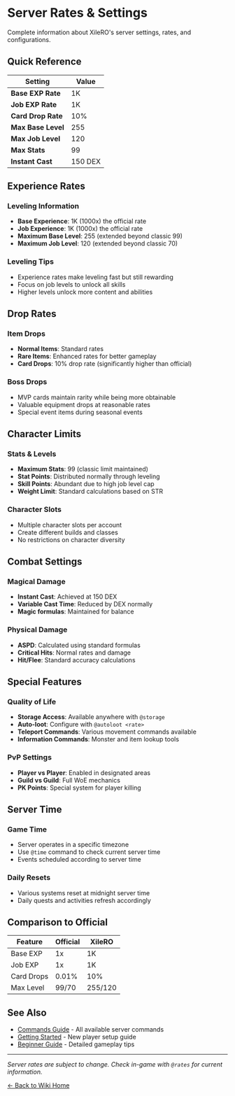 # Server Rates & Settings

Complete information about XileRO's server settings, rates, and configurations.

## Quick Reference

| Setting | Value |
|---------|-------|
| **Base EXP Rate** | 1K |
| **Job EXP Rate** | 1K |
| **Card Drop Rate** | 10% |
| **Max Base Level** | 255 |
| **Max Job Level** | 120 |
| **Max Stats** | 99 |
| **Instant Cast** | 150 DEX |

## Experience Rates

### Leveling Information
- **Base Experience**: 1K (1000x) the official rate
- **Job Experience**: 1K (1000x) the official rate
- **Maximum Base Level**: 255 (extended beyond classic 99)
- **Maximum Job Level**: 120 (extended beyond classic 70)

### Leveling Tips
- Experience rates make leveling fast but still rewarding
- Focus on job levels to unlock all skills
- Higher levels unlock more content and abilities

## Drop Rates

### Item Drops
- **Normal Items**: Standard rates
- **Rare Items**: Enhanced rates for better gameplay
- **Card Drops**: 10% drop rate (significantly higher than official)

### Boss Drops
- MVP cards maintain rarity while being more obtainable
- Valuable equipment drops at reasonable rates
- Special event items during seasonal events

## Character Limits

### Stats & Levels
- **Maximum Stats**: 99 (classic limit maintained)
- **Stat Points**: Distributed normally through leveling
- **Skill Points**: Abundant due to high job level cap
- **Weight Limit**: Standard calculations based on STR

### Character Slots
- Multiple character slots per account
- Create different builds and classes
- No restrictions on character diversity

## Combat Settings

### Magical Damage
- **Instant Cast**: Achieved at 150 DEX
- **Variable Cast Time**: Reduced by DEX normally
- **Magic formulas**: Maintained for balance

### Physical Damage
- **ASPD**: Calculated using standard formulas
- **Critical Hits**: Normal rates and damage
- **Hit/Flee**: Standard accuracy calculations

## Special Features

### Quality of Life
- **Storage Access**: Available anywhere with `@storage`
- **Auto-loot**: Configure with `@autoloot <rate>`
- **Teleport Commands**: Various movement commands available
- **Information Commands**: Monster and item lookup tools

### PvP Settings
- **Player vs Player**: Enabled in designated areas
- **Guild vs Guild**: Full WoE mechanics
- **PK Points**: Special system for player killing

## Server Time

### Game Time
- Server operates in a specific timezone
- Use `@time` command to check current server time
- Events scheduled according to server time

### Daily Resets
- Various systems reset at midnight server time
- Daily quests and activities refresh accordingly

## Comparison to Official

| Feature | Official | XileRO |
|---------|----------|---------|
| Base EXP | 1x | 1K |
| Job EXP | 1x | 1K |
| Card Drops | 0.01% | 10% |
| Max Level | 99/70 | 255/120 |

## See Also
- [Commands Guide](/wiki/server-info/commands) - All available server commands
- [Getting Started](/wiki/getting-started) - New player setup guide
- [Beginner Guide](/wiki/beginner-guide) - Detailed gameplay tips

---

*Server rates are subject to change. Check in-game with `@rates` for current information.*

[← Back to Wiki Home](/wiki)